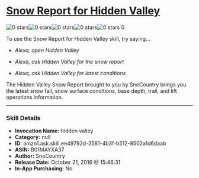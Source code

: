 # [Snow Report for Hidden Valley](http://alexa.amazon.com/#skills/amzn1.ask.skill.ee49792d-3581-4b3f-b512-8502a1d6daab)
![0 stars](../../images/ic_star_border_black_18dp_1x.png)![0 stars](../../images/ic_star_border_black_18dp_1x.png)![0 stars](../../images/ic_star_border_black_18dp_1x.png)![0 stars](../../images/ic_star_border_black_18dp_1x.png)![0 stars](../../images/ic_star_border_black_18dp_1x.png) 0

To use the Snow Report for Hidden Valley skill, try saying...

* *Alexa, open Hidden Valley*

* *Alexa, ask Hidden Valley for the snow report*

* *Alexa, ask Hidden Valley for latest conditions*

The Hidden Valley Snow Report brought to you by SnoCountry brings you the latest snow fall, snow surface conditions,  base depth, trail, and lift operations information.

***

### Skill Details

* **Invocation Name:** hidden valley
* **Category:** null
* **ID:** amzn1.ask.skill.ee49792d-3581-4b3f-b512-8502a1d6daab
* **ASIN:** B01MAYXA37
* **Author:** SnoCountry
* **Release Date:** October 21, 2016 @ 15:46:31
* **In-App Purchasing:** No
